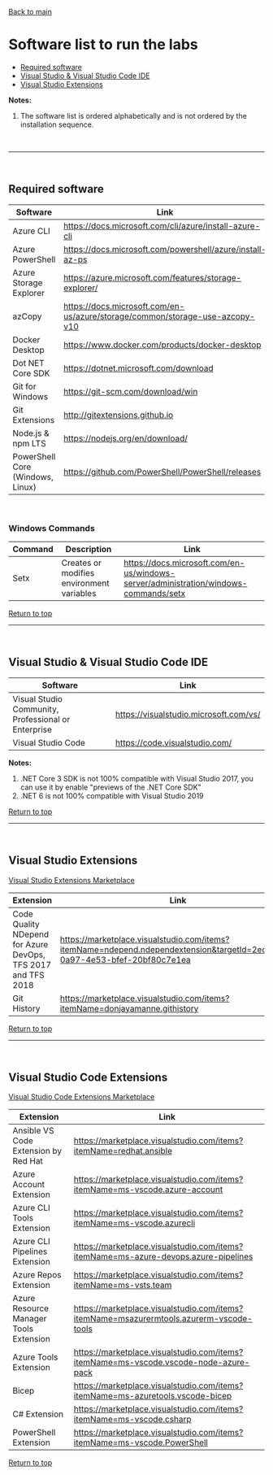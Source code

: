 <a id="top" />


[Back to main](./README.md)


# Software list to run the labs 

 - [Required software](#required-software)
 - [Visual Studio & Visual Studio Code IDE](#microsoft-ide)
 - [Visual Studio Extensions](#visual-studio-extensions)


**Notes:**
 1. The software list is ordered alphabetically and is not ordered by the installation sequence.

<br/>

---

<br/>

## Required software

<a id="required-software" />

| Software | Link |
| --- | --- |
| Azure CLI                        | https://docs.microsoft.com/cli/azure/install-azure-cli |
| Azure PowerShell                 | https://docs.microsoft.com/powershell/azure/install-az-ps |
| Azure Storage Explorer           | https://azure.microsoft.com/features/storage-explorer/   
| azCopy                           | https://docs.microsoft.com/en-us/azure/storage/common/storage-use-azcopy-v10 |
| Docker Desktop                   | https://www.docker.com/products/docker-desktop                                          |
| Dot NET Core SDK                 | https://dotnet.microsoft.com/download |
| Git for Windows                  | https://git-scm.com/download/win |
| Git Extensions                   | http://gitextensions.github.io    
| Node.js & npm LTS                | https://nodejs.org/en/download/ |
| PowerShell Core (Windows, Linux) | https://github.com/PowerShell/PowerShell/releases |

<br/>

### Windows Commands

| Command | Description | Link |
| --- | --- | --- |
| Setx | Creates or modifies environment variables | https://docs.microsoft.com/en-us/windows-server/administration/windows-commands/setx   


[Return to top](#top)
<br/>

---

<br/>


## Visual Studio & Visual Studio Code IDE

<a id="microsoft-ide" />

| Software | Link |
| --- | --- |
| Visual Studio Community, Professional or Enterprise | https://visualstudio.microsoft.com/vs/ |
| Visual Studio Code | https://code.visualstudio.com/ |

**Notes:**
 1. .NET Core 3 SDK is not 100% compatible with Visual Studio 2017, you can use it by enable "previews of the .NET Core SDK"
 2. .NET 6 is not 100% compatible with Visual Studio 2019


[Return to top](#top)
<br/>

---

<br/>

## Visual Studio Extensions

<a id="visual-studio-extensions" />

[Visual Studio Extensions Marketplace](https://marketplace.visualstudio.com/vs)

| Extension | Link |
| --- | --- |
| Code Quality NDepend for Azure DevOps, TFS 2017 and TFS 2018 | https://marketplace.visualstudio.com/items?itemName=ndepend.ndependextension&targetId=2ec491f3-0a97-4e53-bfef-20bf80c7e1ea |
| Git History | https://marketplace.visualstudio.com/items?itemName=donjayamanne.githistory |



[Return to top](#top)
<br/>

---

<br/>

## Visual Studio Code Extensions

<a id="visual-studio-code-extensions" />

[Visual Studio Code Extensions Marketplace](https://marketplace.visualstudio.com/vscode)

| Extension | Link |
| --- | --- |
| Ansible VS Code Extension by Red Hat | https://marketplace.visualstudio.com/items?itemName=redhat.ansible | 
| Azure Account Extension | https://marketplace.visualstudio.com/items?itemName=ms-vscode.azure-account |
| Azure CLI Tools Extension | https://marketplace.visualstudio.com/items?itemName=ms-vscode.azurecli |
| Azure CLI Pipelines Extension |https://marketplace.visualstudio.com/items?itemName=ms-azure-devops.azure-pipelines |
| Azure Repos Extension |https://marketplace.visualstudio.com/items?itemName=ms-vsts.team |
| Azure Resource Manager Tools Extension | https://marketplace.visualstudio.com/items?itemName=msazurermtools.azurerm-vscode-tools |
| Azure Tools Extension | https://marketplace.visualstudio.com/items?itemName=ms-vscode.vscode-node-azure-pack |
| Bicep | https://marketplace.visualstudio.com/items?itemName=ms-azuretools.vscode-bicep |
| C# Extension | https://marketplace.visualstudio.com/items?itemName=ms-vscode.csharp |
| PowerShell Extension | https://marketplace.visualstudio.com/items?itemName=ms-vscode.PowerShell |


[Return to top](#top)
<br/>
